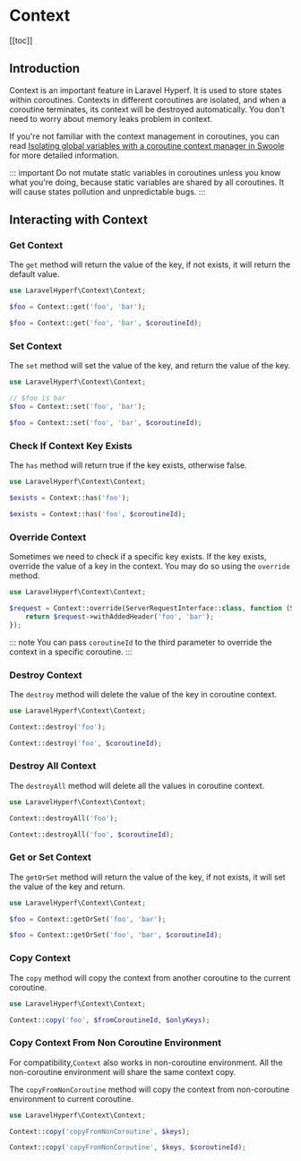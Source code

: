 # Context
[[toc]]

## Introduction

Context is an important feature in Laravel Hyperf. It is used to store states within coroutines. Contexts in different coroutines are isolated, and when a coroutine terminates, its context will be destroyed automatically. You don't need to worry about memory leaks problem in context.

If you're not familiar with the context management in coroutines, you can read [Isolating global variables with a coroutine context manager in Swoole](https://swoolelabs.com/blog/isolating-variables-with-coroutine-context) for more detailed information.

::: important
Do not mutate static variables in coroutines unless you know what you're doing, because static variables are shared by all coroutines. It will cause states pollution and unpredictable bugs.
:::

## Interacting with Context

### Get Context

The `get` method will return the value of the key, if not exists, it will return the default value.

```php
use LaravelHyperf\Context\Context;

$foo = Context::get('foo', 'bar');

$foo = Context::get('foo', 'bar', $coroutineId);
```

### Set Context

The `set` method will set the value of the key, and return the value of the key.

```php
use LaravelHyperf\Context\Context;

// $foo is bar
$foo = Context::set('foo', 'bar');

$foo = Context::set('foo', 'bar', $coroutineId);
```

### Check If Context Key Exists

The `has` method will return true if the key exists, otherwise false.

```php
use LaravelHyperf\Context\Context;

$exists = Context::has('foo');

$exists = Context::has('foo', $coroutineId);
```

### Override Context

Sometimes we need to check if a specific key exists. If the key exists, override the value of a key in the context. You may do so using the `override` method.

```php
use LaravelHyperf\Context\Context;

$request = Context::override(ServerRequestInterface::class, function (ServerRequestInterface $request) {
    return $request->withAddedHeader('foo', 'bar');
});
```

::: note
You can pass `coroutineId` to the third parameter to override the context in a specific coroutine.
:::

### Destroy Context

The `destroy` method will delete the value of the key in coroutine context.

```php
use LaravelHyperf\Context\Context;

Context::destroy('foo');

Context::destroy('foo', $coroutineId);
```

### Destroy All Context

The `destroyAll` method will delete all the values in coroutine context.

```php
use LaravelHyperf\Context\Context;

Context::destroyAll('foo');

Context::destroyAll('foo', $coroutineId);
```

### Get or Set Context

The `getOrSet` method will return the value of the key, if not exists, it will set the value of the key and return.

```php
use LaravelHyperf\Context\Context;

$foo = Context::getOrSet('foo', 'bar');

$foo = Context::getOrSet('foo', 'bar', $coroutineId);
```

### Copy Context

The `copy` method will copy the context from another coroutine to the current coroutine.

```php
use LaravelHyperf\Context\Context;

Context::copy('foo', $fromCoroutineId, $onlyKeys);
```

### Copy Context From Non Coroutine Environment

For compatibility,`Context` also works in non-coroutine environment. All the non-coroutine environment will share the same context copy.

The `copyFromNonCoroutine` method will copy the context from non-coroutine environment to current coroutine.

```php
use LaravelHyperf\Context\Context;

Context::copy('copyFromNonCoroutine', $keys);

Context::copy('copyFromNonCoroutine', $keys, $coroutineId);
```